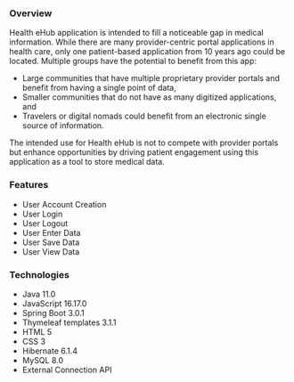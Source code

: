 ### Overview
Health eHub application is intended to fill a noticeable gap in medical information.  While there are many provider-centric portal applications in health care, only one patient-based application from 10 years ago could be located. Multiple groups have the potential to benefit from this app:
* Large communities that have multiple proprietary provider portals and benefit from having a single point of data,
* Smaller communities that do not have as many digitized applications, and
* Travelers or digital nomads could benefit from an electronic single source of information.

The intended use for Health eHub is not to compete with provider portals but enhance opportunities by driving patient engagement using this application as a tool to store medical data.

### Features
* User Account Creation
* User Login
* User Logout
* User Enter Data
* User Save Data
* User View Data

### Technologies
* Java 11.0
* JavaScript 16.17.0
* Spring Boot 3.0.1
* Thymeleaf templates 3.1.1
* HTML 5
* CSS 3
* Hibernate 6.1.4
* MySQL 8.0
* External Connection API